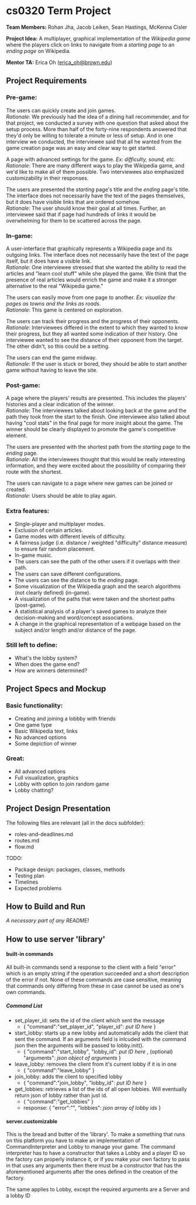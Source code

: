 # cs0320 Term Project

**Team Members:**
Rohan Jha, Jacob Leiken, Sean Hastings, McKenna Cisler

**Project Idea:**
A multiplayer, graphical implementation of the _Wikipedia game_ where the players
click on links to navigate from a _starting page_ to an _ending page_ on Wikipedia.

**Mentor TA:** Erica Oh (erica_oh@brown.edu)

## Project Requirements
### Pre-game:

The users can quickly create and join games.
<br>_Rationale_: We previously had the idea of a dining hall recommender, and for that project, we conducted a survey with one question that asked about the setup process. More than half of the forty-nine respondents answered that they'd only be willing to tolerate a minute or less of setup. And in one interview we conducted, the interviewee said that all he wanted from the game creation page was an easy and clear way to get started.

A page with advanced settings for the game. _Ex: difficulty, sound,
etc._
<br>_Rationale_: There are many different ways to play the Wikipedia game, and we'd like to make all of them possible. Two interviewees also emphasized customizability in their responses.

The users are presented the _starting_ page's title and the _ending_ page's title.
The interface does not necessarily have the text of the pages themselves, but
it does have visible links that are ordered somehow.
<br>_Rationale_: The user should know their goal at all times. Further, an interviewee said that if page had hundreds of links it would be overwhelming for them to be scattered across the page.

### In-game:

A user-interface that graphically represents a Wikipedia page and its outgoing
links. The interface does not necessarily have the text of the page itself, but
it does have a visible link.
<br>_Rationale_: One interviewee stressed that she wanted the ability to read the articles and "learn cool stuff" while she played the game. We think that the presence of real articles would enrich the game and make it a stronger alternative to the real "Wikipedia game."

The users can easily move from one page to another. _Ex: visualize the
pages as towns and the links as roads._
<br>_Rationale_: This game is centered on exploration.

The users can track their progress and the progress of their opponents.
<br>_Rationale_: Interviewees differed in the extent to which they wanted to know their progress, but they all wanted some indication of their history. One interviewee wanted to see the distance of their opponent from the target. The other didn't, so this could be a setting.

The users can end the game midway.
<br>_Rationale_: If the user is stuck or bored, they should be able to start another game without having to leave the site.

### Post-game:

A page where the players' results are presented. This includes the players'
histories and a clear indication of the winner.
<br>_Rationale_: The interviewees talked about looking back at the game and the path they took from the start to the finish. One interviewee also talked about having "cool stats" in the final page for more insight about the game. The winner should be clearly displayed to promote the game's competitive element.

The users are presented with the shortest path from the _starting_ page to the
_ending_ page.
<br>_Rationale_: All the interviewees thought that this would be really interesting information, and they were excited about the possibility of comparing their route with the shortest.

The users can navigate to a page where new games can be joined or created.
<br>_Rationale_: Users should be able to play again.

### Extra features:

- Single-player and multiplayer modes.
- Exclusion of certain articles.
- Game modes with different levels of difficulty.
- A fairness judge (i.e. distance / weighted "difficulty" distance measure) to ensure fair random placement.
- In-game music.
- The users can see the path of the other users if it overlaps with their path.
- The users can save different configurations.
- The users can see the distance to the _ending_ page.
- Some visualization of the Wikipedia graph and the search algorithms (not clearly defined) (in-game).
- A visualization of the paths that were taken and the shortest paths (post-game).
- A statistical analysis of a player's saved games to analyze their decision-making and word/concept associations.
- A change in the graphical representation of a webpage based on the subject and/or length and/or distance of the page.

### Still left to define:

- What's the lobby system?
- When does the game end?
- How are winners determined?

## Project Specs and Mockup

### Basic functionality:
 - Creating and joining a lobbby with friends
 - One game type
 - Basic Wikipedia text, links
 - No advanced options
 - Some depiction of winner

### Great:
 - All advanced options
 - Full visualization, graphics
 - Lobby with option to join random game
 - Lobby chatting?

## Project Design Presentation
The following files are relevant (all in the docs subfolder):
- roles-and-deadlines.md
- routes.md
- flow.md

TODO:
- Package design: packages, classes, methods
- Testing plan
- Timelines
- Expected problems

## How to Build and Run
_A necessary part of any README!_

## How to use server 'library'
#### built-in commands
All built-in commands send a response to the client with a field "error" which is an empty string if the operation succeeded and a short description of the error if not. None of these commands are case sensitive, meaning that commands only differing from these in case cannot be used as one's own commands.
##### Command List
- set\_player\_id: sets the id of the client which sent the message
    - \{ "command":"set\_player\_id", "player_id": *put ID here* \}
- start\_lobby: starts up a new lobby and automatically adds the client that sent the command. If an arguments field is inlcuded with the command json then the arguments will be passed to lobby.init().
    - \{ "command":"start\_lobby", "lobby_id": *put ID here* , (optional) "arguments": *json object of arguments* \}
- leave\_lobby: removes the client from it's current lobby if it is in one
    - \{ "command":"leave\_lobby" \}
- join\_lobby: adds the client to specified lobby
    - \{ "command":"join\_lobby", "lobby_id": *put ID here* \}
- get\_lobbies: retrieves a list of the ids of all open lobbies. Will eventually return json of lobby rather than just id.
    - \{ "command":"get\_lobbies" \}
    - response: \{ "error":"", "lobbies": *json array of lobby ids* \}

#### server.customizable
This is the bread and butter of the 'library'. To make a something that runs on this platform you have to make an implementation of CommandInterpreter and Lobby to manage your game. The command interpreter has to have a constructor that takes a Lobby and a player ID so the factory can properly instance it, or if you make your own factory to pass in that uses any arguments then there must be a constructor that has the aforementioned arguments after the ones defined in the creation of the factory.

The same applies to Lobby, except the required arguments are a Server and a lobby ID
